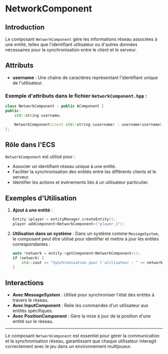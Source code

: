 # NetworkComponent

## Introduction

Le composant `NetworkComponent` gère les informations réseau associées à une entité, telles que l'identifiant utilisateur ou d'autres données nécessaires pour la synchronisation entre le client et le serveur.

## Attributs

- **username** : Une chaîne de caractères représentant l'identifiant unique de l'utilisateur.

### Exemple d'attributs dans le fichier `NetworkComponent.hpp` :

```cpp
class NetworkComponent : public AComponent {
public:
    std::string username;

    NetworkComponent(const std::string &username) : username(username) {}
};
```

## Rôle dans l'ECS

`NetworkComponent` est utilisé pour :

- Associer un identifiant réseau unique à une entité.
- Faciliter la synchronisation des entités entre les différents clients et le serveur.
- Identifier les actions et événements liés à un utilisateur particulier.

## Exemples d'Utilisation

1. **Ajout à une entité** :
   ```cpp
   Entity &player = entityManager.createEntity();
   player.addComponent<NetworkComponent>("player_1");
   ```

2. **Utilisation dans un système** :
   Dans un système comme `MessageSystem`, le composant peut être utilisé pour identifier et mettre à jour les entités correspondantes :
   ```cpp
   auto *network = entity->getComponent<NetworkComponent>();
   if (network) {
       std::cout << "Synchronisation pour l'utilisateur : " << network->username << std::endl;
   }
   ```

## Interactions

- **Avec MessageSystem** : Utilisé pour synchroniser l'état des entités à travers le réseau.
- **Avec InputComponent** : Relie les commandes d'un utilisateur aux entités spécifiques.
- **Avec PositionComponent** : Gère la mise à jour de la position d'une entité sur le réseau.

---

Le composant `NetworkComponent` est essentiel pour gérer la communication et la synchronisation réseau, garantissant que chaque utilisateur interagit correctement avec le jeu dans un environnement multijoueur.

